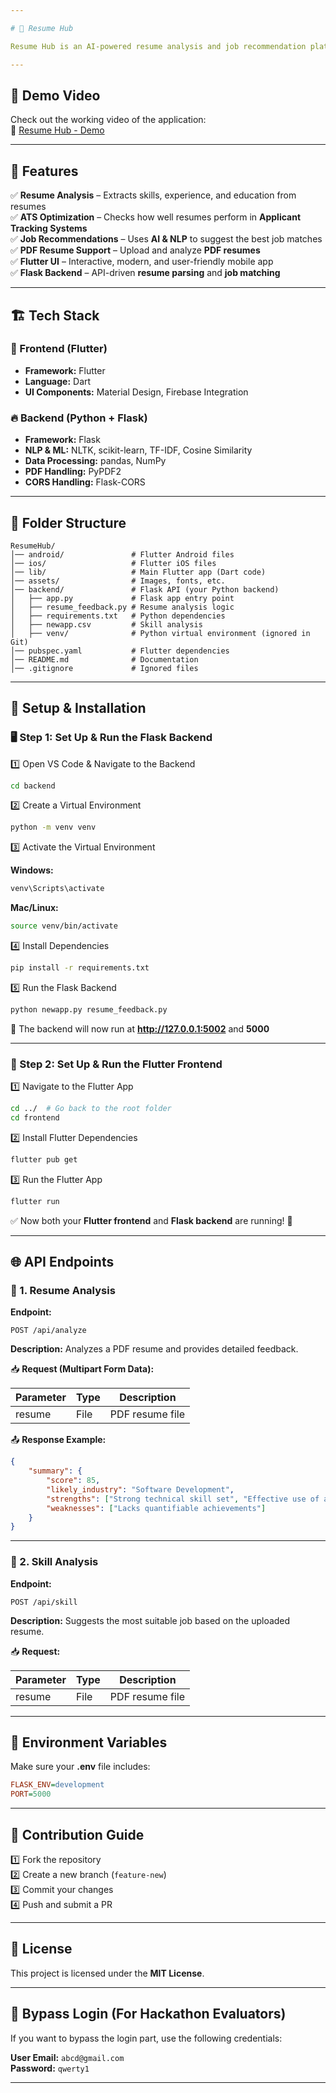 ```yaml
---

# 🎯 Resume Hub  

Resume Hub is an AI-powered resume analysis and job recommendation platform built using **Flutter (frontend)** and **Flask (backend)**. It helps users optimize their resumes for **Applicant Tracking Systems (ATS)** and find the best job matches based on their skills and experience.  

---
```


## 🎥 Demo Video  
Check out the working video of the application:  
🔗 [Resume Hub - Demo](https://drive.google.com/file/d/1OJ21uz_u8CI801KiUuj4sPBVLBkNm43V/view?usp=sharing)  

---
## 🚀 Features  

✅ **Resume Analysis** – Extracts skills, experience, and education from resumes  
✅ **ATS Optimization** – Checks how well resumes perform in **Applicant Tracking Systems**  
✅ **Job Recommendations** – Uses **AI & NLP** to suggest the best job matches  
✅ **PDF Resume Support** – Upload and analyze **PDF resumes**  
✅ **Flutter UI** – Interactive, modern, and user-friendly mobile app  
✅ **Flask Backend** – API-driven **resume parsing** and **job matching**  

---

## 🏗 Tech Stack  

### 🎨 Frontend (Flutter)  
- **Framework:** Flutter  
- **Language:** Dart  
- **UI Components:** Material Design, Firebase Integration  

### 🔥 Backend (Python + Flask)  
- **Framework:** Flask  
- **NLP & ML:** NLTK, scikit-learn, TF-IDF, Cosine Similarity  
- **Data Processing:** pandas, NumPy  
- **PDF Handling:** PyPDF2  
- **CORS Handling:** Flask-CORS  

---

## 📂 Folder Structure  

```
ResumeHub/  
│── android/               # Flutter Android files  
│── ios/                   # Flutter iOS files  
│── lib/                   # Main Flutter app (Dart code)  
│── assets/                # Images, fonts, etc.  
│── backend/               # Flask API (your Python backend)  
│   ├── app.py             # Flask app entry point  
│   ├── resume_feedback.py # Resume analysis logic  
│   ├── requirements.txt   # Python dependencies  
│   ├── newapp.csv         # Skill analysis  
│   ├── venv/              # Python virtual environment (ignored in Git)  
│── pubspec.yaml           # Flutter dependencies  
│── README.md              # Documentation  
│── .gitignore             # Ignored files  
```  

---

## 🔧 Setup & Installation  

### 🖥 Step 1: Set Up & Run the Flask Backend  

1️⃣ Open VS Code & Navigate to the Backend  
```sh
cd backend
```
  
2️⃣ Create a Virtual Environment  
```sh
python -m venv venv
```

3️⃣ Activate the Virtual Environment  

**Windows:**  
```sh
venv\Scripts\activate
```  
**Mac/Linux:**  
```sh
source venv/bin/activate
```  

4️⃣ Install Dependencies  
```sh
pip install -r requirements.txt
```

5️⃣ Run the Flask Backend  
```sh
python newapp.py resume_feedback.py
```  

🔹 The backend will now run at **http://127.0.0.1:5002** and **5000**  

---

### 📱 Step 2: Set Up & Run the Flutter Frontend  

1️⃣ Navigate to the Flutter App  
```sh
cd ../  # Go back to the root folder
cd frontend
```

2️⃣ Install Flutter Dependencies  
```sh
flutter pub get
```

3️⃣ Run the Flutter App  
```sh
flutter run
```  

✅ Now both your **Flutter frontend** and **Flask backend** are running! 🚀  

---

## 🌐 API Endpoints  

### 📌 1. Resume Analysis  
**Endpoint:**  
```
POST /api/analyze
```
**Description:** Analyzes a PDF resume and provides detailed feedback.  

📥 **Request (Multipart Form Data):**  

| Parameter | Type  | Description          |
|-----------|-------|----------------------|
| resume    | File  | PDF resume file      |

📤 **Response Example:**  
```json
{
    "summary": {
        "score": 85,
        "likely_industry": "Software Development",
        "strengths": ["Strong technical skill set", "Effective use of action verbs"],
        "weaknesses": ["Lacks quantifiable achievements"]
    }
}
```

---

### 📌 2. Skill Analysis  
**Endpoint:**  
```
POST /api/skill
```
**Description:** Suggests the most suitable job based on the uploaded resume.  

📥 **Request:**  

| Parameter | Type  | Description         |
|-----------|-------|---------------------|
| resume    | File  | PDF resume file     |

---

## 📌 Environment Variables  
Make sure your **.env** file includes:  
```ini
FLASK_ENV=development
PORT=5000
```  

---

## 📜 Contribution Guide  

1️⃣ Fork the repository  
2️⃣ Create a new branch (`feature-new`)  
3️⃣ Commit your changes  
4️⃣ Push and submit a PR  

---

## 📜 License  
This project is licensed under the **MIT License**.  

---

## 🔑 Bypass Login (For Hackathon Evaluators)  
If you want to bypass the login part, use the following credentials:  

**User Email:** `abcd@gmail.com`  
**Password:** `qwerty1`  

---


